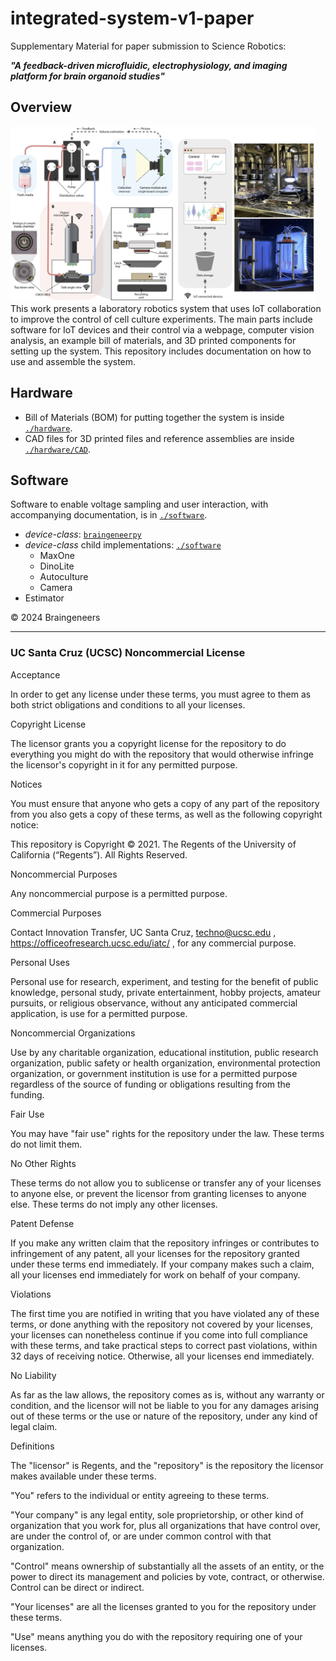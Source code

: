 # integrated-system-v1-paper
Supplementary Material for paper submission to Science Robotics:

***"A feedback-driven microfluidic, electrophysiology, and imaging platform for brain organoid studies"***

<!-- Journal article: [A feedback-driven microfluidic, electrophysiology, and imaging platform for brain organoid studies](LINK HERE) -->

## Overview

<img src="./img/overview.jpg" height="280">
This work presents a laboratory robotics system that uses IoT collaboration to improve the control of cell culture experiments.
The main parts include software for IoT devices and their control via a webpage, computer vision analysis, an example  bill of materials, and 3D printed components for setting up the system.
This repository includes documentation on how to use and assemble the system.

## Hardware
- Bill of Materials (BOM) for putting together the system is inside [`./hardware`](https://github.com/braingeneers/integrated-system-v1-paper/tree/main/hardware).
- CAD files for 3D printed files and reference assemblies are inside [`./hardware/CAD`](https://github.com/braingeneers/integrated-system-v1-paper/tree/main/hardware/CAD).


## Software
Software to enable voltage sampling and user interaction, with accompanying documentation, is in [`./software`](https://github.com/braingeneers/piphys/tree/main/software).
- *device-class*: [`braingeneerpy`](https://github.com/braingeneers/braingeneerspy)
- *device-class* child implementations: [`./software`](https://github.com/braingeneers/integrated-system-v1-paper/tree/main/software)
   - MaxOne
   - DinoLite
   - Autoculture
   - Camera
- Estimator

© 2024 Braingeneers

---------
### UC Santa Cruz (UCSC) Noncommercial License

Acceptance

In order to get any license under these terms, you must agree to them as both strict obligations and conditions to all your licenses.

Copyright License

The licensor grants you a copyright license for the repository to do everything you might do with the repository that would otherwise infringe the licensor's copyright in it for any permitted purpose.

Notices

You must ensure that anyone who gets a copy of any part of the repository from you also gets a copy of these terms, as well as the following copyright notice:

This repository is Copyright © 2021. The Regents of the University of California (“Regents”). All Rights Reserved.

Noncommercial Purposes

Any noncommercial purpose is a permitted purpose.

Commercial Purposes

Contact Innovation Transfer, UC Santa Cruz, techno@ucsc.edu , https://officeofresearch.ucsc.edu/iatc/ , for any commercial purpose.

Personal Uses

Personal use for research, experiment, and testing for the benefit of public knowledge, personal study, private entertainment, hobby projects, amateur pursuits, or religious observance, without any anticipated commercial application, is use for a permitted purpose.

Noncommercial Organizations

Use by any charitable organization, educational institution, public research organization, public safety or health organization, environmental protection organization, or government institution is use for a permitted purpose regardless of the source of funding or obligations resulting from the funding.

Fair Use

You may have "fair use" rights for the repository under the law. These terms do not limit them.

No Other Rights

These terms do not allow you to sublicense or transfer any of your licenses to anyone else, or prevent the licensor from granting licenses to anyone else.  These terms do not imply any other licenses.

Patent Defense

If you make any written claim that the repository infringes or contributes to infringement of any patent, all your licenses for the repository granted under these terms end immediately. If your company makes such a claim, all your licenses end immediately for work on behalf of your company.

Violations

The first time you are notified in writing that you have violated any of these terms, or done anything with the repository not covered by your licenses, your licenses can nonetheless continue if you come into full compliance with these terms, and take practical steps to correct past violations, within 32 days of receiving notice.  Otherwise, all your licenses end immediately.

No Liability

As far as the law allows, the repository comes as is, without any warranty or condition, and the licensor will not be liable to you for any damages arising out of these terms or the use or nature of the repository, under any kind of legal claim.

Definitions

The "licensor" is Regents, and the "repository" is the repository the licensor makes available under these terms.

"You" refers to the individual or entity agreeing to these terms.

"Your company" is any legal entity, sole proprietorship, or other kind of organization that you work for, plus all organizations that have control over, are under the control of, or are under common control with that organization.  

"Control" means ownership of substantially all the assets of an entity, or the power to direct its management and policies by vote, contract, or otherwise.  Control can be direct or indirect.

"Your licenses" are all the licenses granted to you for the repository under these terms.

"Use" means anything you do with the repository requiring one of your licenses.
